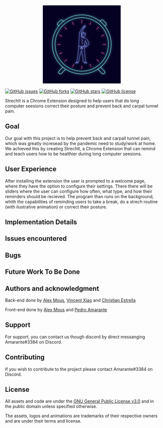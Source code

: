 <p align="center">
    <img src="https://github.com/UWB-Hacks-From-Home-Project/Project/blob/d06ec644e6af1d64dc824b07e4167d4a72b96e37/logo256.png">
</p>

[![GitHub issues](https://img.shields.io/github/issues/UWB-Hacks-From-Home-Project/Project)](https://github.com/UWB-Hacks-From-Home-Project/Project/issues) [![GitHub forks](https://img.shields.io/github/forks/UWB-Hacks-From-Home-Project/Project)](https://github.com/UWB-Hacks-From-Home-Project/Project/network) [![GitHub stars](https://img.shields.io/github/stars/UWB-Hacks-From-Home-Project/Project)](https://github.com/UWB-Hacks-From-Home-Project/Project/stargazers) [![GitHub license](https://img.shields.io/github/license/UWB-Hacks-From-Home-Project/Project)](https://github.com/UWB-Hacks-From-Home-Project/Project/blob/main/COPYING) 


StrechIt is a Chrome Extension designed to help users that do long computer seesions correct their posture and prevent back and carpal tunnel pain. 

## Goal
Our goal with this project is to help prevent back and carpall tunnel pain, which was greatly incresead by the pandemic need to study/work at home. We achieved this by creating StrechIt, a Chrome Extension that can remind and teach users how to be healthier during long computer seesions. 

## User Experience
After installing the extension the user is prompted to a welcome page, where they have the option to configure their settings. There there will be sliders where the user can configure how often, what type, and how their reminders should be recieved. The program than runs on the background, whith the capabilities of reminding users to take a break, do a strech routine (with ilustrative animation) or correct their posture.

## Implementation Details

## Issues encountered

## Bugs

## Future Work To Be Done

## Authors and acknowledgment
Back-end done by [Alex Mous](https://github.com/alex-mous), [Vincent Xiao](https://github.com/vvv317) and [Christian Estrella](https://github.com/lil206chris)

Front-end done by [Alex Mous](https://github.com/alex-mous) and [Pedro Amarante](https://github.com/pedrodeoliamarante) 

## Support
For support, you can contact us though discord by direct messanging Amarante#3384 on Discord.

## Contributing

If you wish to contribute to the project please contact Amarante#3384 on Discord.

## License 

All assets and code are under the [GNU General Public License v3.0](https://github.com/UWB-Hacks-From-Home-Project/Project/blob/main/COPYING) and in the public domain unless specified otherwise.

The assets, logos and animations are trademarks of their respective owners and are under their terms and license.
